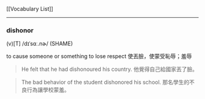 [[Vocabulary List]]

---

### dishonor
(v)[T]  /dɪˈsɑː.nɚ/ (SHAME) 

to cause someone or something to lose respect 
使丟臉，使蒙受恥辱；羞辱  
> He felt that he had dishonoured his country. 
> 他覺得自己給國家丟了臉。 

> The bad behavior of the student dishonored his school. 
> 那名學生的不良行為讓學校蒙羞。